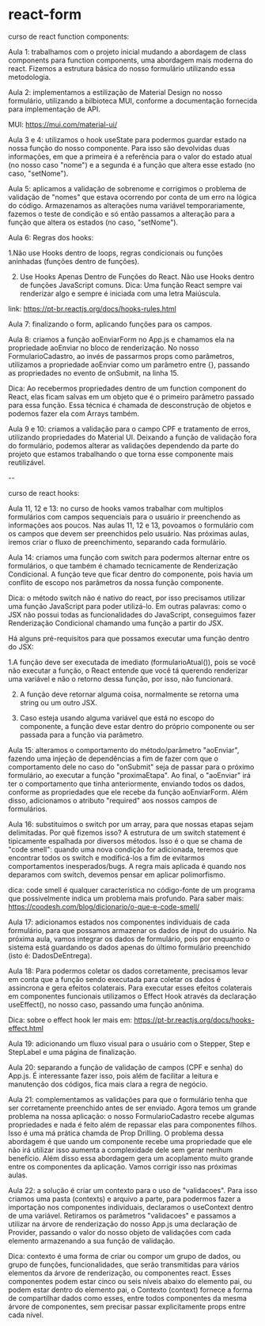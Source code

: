 # react-form

curso de react function components:

Aula 1: trabalhamos com o projeto inicial mudando a abordagem de class components para function components, uma abordagem mais moderna do react. Fizemos a estrutura básica do nosso formulário utilizando essa metodologia.

Aula 2: implementamos a estilização de Material Design no nosso formulário, utilizando a bilbioteca MUI, conforme a documentação fornecida para implementação de API.

MUI: https://mui.com/material-ui/

Aula 3 e 4: utilizamos o hook useState para podermos guardar estado na nossa função do nosso componente. Para isso são devolvidas duas informações, em que a primeira é a referência para o valor do estado atual (no nosso caso "nome") e a segunda é a função que altera esse estado (no caso, "setNome").

Aula 5: aplicamos a validação de sobrenome e corrigimos o problema de validação de "nomes" que estava ocorrendo por conta de um erro na lógica do código. Armazenamos as alterações numa variável temporariamente, fazemos o teste de condição e só então passamos a alteração para a função que altera os estados (no caso, "setNome").

Aula 6: Regras dos hooks:

1.Não use Hooks dentro de loops, regras condicionais ou funções aninhadas (funções dentro de funções).

2. Use Hooks Apenas Dentro de Funções do React. Não use Hooks dentro de funções JavaScript comuns. Dica: Uma função React sempre vai renderizar algo e sempre é iniciada com uma letra Maiúscula.

link: https://pt-br.reactjs.org/docs/hooks-rules.html

Aula 7: finalizando o form, aplicando funções para os campos.

Aula 8: criamos a função aoEnviarForm no App.js e chamamos ela na propriedade aoEnviar no bloco de renderização. No nosso FormularioCadastro, ao invés de passarmos props como parâmetros, utilizamos a propriedade aoEnviar como um parâmetro entre {}, passando as propriedades no evento de onSubmit, na linha 15.

Dica: Ao recebermos propriedades dentro de um function component do React, elas ficam salvas em um objeto que é o primeiro parâmetro passado para essa função. Essa técnica é chamada de desconstrução de objetos e podemos fazer ela com Arrays também.

Aula 9 e 10: criamos a validação para o campo CPF e tratamento de erros, utilizando propriedades do Material UI. Deixando a função de validação fora do formulário, podemos alterar as validações dependendo da parte do projeto que estamos trabalhando o que torna esse componente mais reutilizável.

--

curso de react hooks:

Aula 11, 12 e 13: no curso de hooks vamos trabalhar com multiplos formulários com campos sequenciais para o usuário ir preenchendo as informações aos poucos. Nas aulas 11, 12 e 13, povoamos o formulário com os campos que devem ser preenchidos pelo usuário. Nas próximas aulas, iremos criar o fluxo de preenchimento, separando cada formulário.

Aula 14: criamos uma função com switch para podermos alternar entre os formulários, o que também é chamado tecnicamente de Renderização Condicional. A função teve que ficar dentro do componente, pois havia um conflito de escopo nos parâmetros da nossa função componente.

Dica: o método switch não é nativo do react, por isso precisamos utilizar uma função JavaScript para poder utilizá-lo. Em outras palavras: como o JSX não possui todas as funcionalidades do JavaScript, conseguimos fazer Renderização Condicional chamando uma função a partir do JSX.

Há alguns pré-requisitos para que possamos executar uma função dentro do JSX:

1.A função deve ser executada de imediato (formularioAtual()), pois se você não executar a função, o React entende que você tá querendo renderizar uma variável e não o retorno dessa função, por isso, não funcionará.

2. A função deve retornar alguma coisa, normalmente se retorna uma string ou um outro JSX.

3. Caso esteja usando alguma variável que está no escopo do componente, a função deve estar dentro do próprio componente ou ser passada para a função via parâmetro.

Aula 15: alteramos o comportamento do método/parâmetro "aoEnviar", fazendo uma injeção de dependências a fim de fazer com que o comportamento dele no caso do "onSubmit" seja de passar para o próximo formulário, ao executar a função "proximaEtapa". Ao final, o "aoEnviar" irá ter o comportamento que tinha anteriormente, enviando todos os dados, conforme as propriedades que ele recebe da função aoEnviarForm. Além disso, adicionamos o atributo "required" aos nossos campos de formulários.

Aula 16: substituimos o switch por um array, para que nossas etapas sejam delimitadas. Por quê fizemos isso? A estrutura de um switch statement é tipicamente espalhada por diversos métodos. Isso é o que se chama de "code smell": quando uma nova condição for adicionada, teremos que encontrar todos os switch e modificá-los a fim de evitarmos comportamentos inesperados/bugs. A regra mais aplicada é quando nos deparamos com switch, devemos pensar em aplicar polimorfismo.

dica: code smell é qualquer característica no código-fonte de um programa que possivelmente indica um problema mais profundo. Para saber mais: https://coodesh.com/blog/dicionario/o-que-e-code-smell/

Aula 17: adicionamos estados nos componentes individuais de cada formulário, para que possamos armazenar os dados de input do usuário. Na próxima aula, vamos integrar os dados de formulário, pois por enquanto o sistema está guardando os dados apenas do último formulário preenchido (isto é: DadosDeEntrega).

Aula 18: Para podermos coletar os dados corretamente, precisamos levar em conta que a função sendo executada para coletar os dados é assincrona e gera efeitos colaterais. Para executar esses efeitos colaterais em componentes funcionais utilizamos o Effect Hook através da declaração useEffect(), no nosso caso, passando uma função anônima.

Dica: sobre o effect hook ler mais em: https://pt-br.reactjs.org/docs/hooks-effect.html

Aula 19: adicionando um fluxo visual para o usuário com o Stepper, Step e StepLabel e uma página de finalização.

Aula 20: separando a função de validação de campos (CPF e senha) do App.js. É interessante fazer isso, pois além de facilitar a leitura e manutenção dos códigos, fica mais clara a regra de negócio.

Aula 21: complementamos as validações para que o formulário tenha que ser corretamente preenchido antes de ser enviado. Agora temos um grande problema na nossa aplicação: o nosso FormularioCadastro recebe algumas propriedades e nada é feito além de repassar elas para componentes filhos. Isso é uma má prática chamda de Prop Drilling. O problema dessa abordagem é que uando um componente recebe uma propriedade que ele não irá utilizar isso aumenta a complexidade dele sem gerar nenhum benefício. Além disso essa abordagem gera um acoplamento muito grande entre os componentes da aplicação. Vamos corrigir isso nas próximas aulas.

Aula 22: a solução é criar um contexto para o uso de "validacoes". Para isso criamos uma pasta (contexts) e arquivo a parte, para podermos fazer a importação nos componentes individuais, declaramos o useContext dentro de uma variável. Retiramos os parâmetros "validacoes" e passamos a utilizar na árvore de renderização do nosso App.js uma declaração de Provider, passando o valor do nosso objeto de validações com cada elemento armazenando a sua função de validação.

Dica: contexto é uma forma de criar ou compor um grupo de dados, ou grupo de funções, funcionalidades, que serão transmitidas para vários elementos da árvore de renderização, ou componentes react. Esses componentes podem estar cinco ou seis níveis abaixo do elemento pai, ou podem estar dentro do elemento pai, o Contexto (context) fornece a forma de compartilhar dados como esses, entre todos componentes da mesma árvore de componentes, sem precisar passar explicitamente props entre cada nível.
